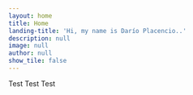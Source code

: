 ```yaml
---
layout: home
title: Home
landing-title: 'Hi, my name is Darío Placencio..'
description: null
image: null
author: null
show_tile: false
---
```


Test Test Test
